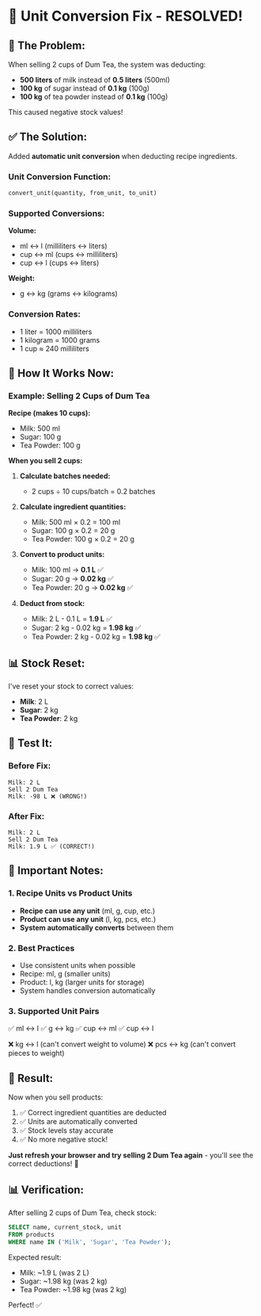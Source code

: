 # 🔧 Unit Conversion Fix - RESOLVED!

## 🐛 The Problem:

When selling 2 cups of Dum Tea, the system was deducting:
- **500 liters** of milk instead of **0.5 liters** (500ml)
- **100 kg** of sugar instead of **0.1 kg** (100g)
- **100 kg** of tea powder instead of **0.1 kg** (100g)

This caused negative stock values!

## ✅ The Solution:

Added **automatic unit conversion** when deducting recipe ingredients.

### Unit Conversion Function:
```sql
convert_unit(quantity, from_unit, to_unit)
```

### Supported Conversions:

**Volume:**
- ml ↔ l (milliliters ↔ liters)
- cup ↔ ml (cups ↔ milliliters)
- cup ↔ l (cups ↔ liters)

**Weight:**
- g ↔ kg (grams ↔ kilograms)

### Conversion Rates:
- 1 liter = 1000 milliliters
- 1 kilogram = 1000 grams
- 1 cup ≈ 240 milliliters

## 🎯 How It Works Now:

### Example: Selling 2 Cups of Dum Tea

**Recipe (makes 10 cups):**
- Milk: 500 ml
- Sugar: 100 g
- Tea Powder: 100 g

**When you sell 2 cups:**

1. **Calculate batches needed:**
   - 2 cups ÷ 10 cups/batch = 0.2 batches

2. **Calculate ingredient quantities:**
   - Milk: 500 ml × 0.2 = 100 ml
   - Sugar: 100 g × 0.2 = 20 g
   - Tea Powder: 100 g × 0.2 = 20 g

3. **Convert to product units:**
   - Milk: 100 ml → **0.1 L** ✅
   - Sugar: 20 g → **0.02 kg** ✅
   - Tea Powder: 20 g → **0.02 kg** ✅

4. **Deduct from stock:**
   - Milk: 2 L - 0.1 L = **1.9 L** ✅
   - Sugar: 2 kg - 0.02 kg = **1.98 kg** ✅
   - Tea Powder: 2 kg - 0.02 kg = **1.98 kg** ✅

## 📊 Stock Reset:

I've reset your stock to correct values:
- **Milk**: 2 L
- **Sugar**: 2 kg
- **Tea Powder**: 2 kg

## 🧪 Test It:

### Before Fix:
```
Milk: 2 L
Sell 2 Dum Tea
Milk: -98 L ❌ (WRONG!)
```

### After Fix:
```
Milk: 2 L
Sell 2 Dum Tea
Milk: 1.9 L ✅ (CORRECT!)
```

## 📝 Important Notes:

### 1. Recipe Units vs Product Units
- **Recipe can use any unit** (ml, g, cup, etc.)
- **Product can use any unit** (l, kg, pcs, etc.)
- **System automatically converts** between them

### 2. Best Practices
- Use consistent units when possible
- Recipe: ml, g (smaller units)
- Product: l, kg (larger units for storage)
- System handles conversion automatically

### 3. Supported Unit Pairs
✅ ml ↔ l
✅ g ↔ kg
✅ cup ↔ ml
✅ cup ↔ l

❌ kg ↔ l (can't convert weight to volume)
❌ pcs ↔ kg (can't convert pieces to weight)

## 🎉 Result:

Now when you sell products:
1. ✅ Correct ingredient quantities are deducted
2. ✅ Units are automatically converted
3. ✅ Stock levels stay accurate
4. ✅ No more negative stock!

**Just refresh your browser and try selling 2 Dum Tea again** - you'll see the correct deductions! 🚀

## 📊 Verification:

After selling 2 cups of Dum Tea, check stock:
```sql
SELECT name, current_stock, unit 
FROM products 
WHERE name IN ('Milk', 'Sugar', 'Tea Powder');
```

Expected result:
- Milk: ~1.9 L (was 2 L)
- Sugar: ~1.98 kg (was 2 kg)
- Tea Powder: ~1.98 kg (was 2 kg)

Perfect! ✅
